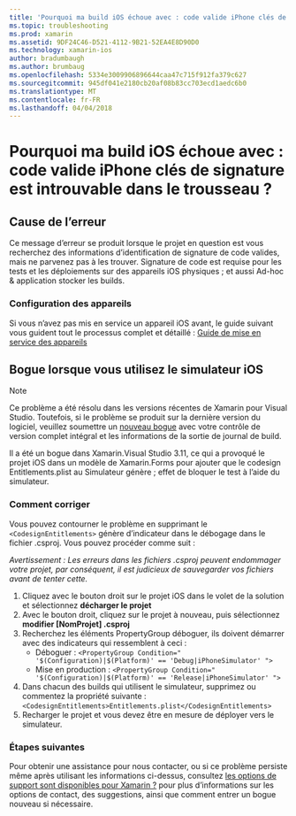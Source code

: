 ```yaml
---
title: 'Pourquoi ma build iOS échoue avec : code valide iPhone clés de signature est introuvable dans le trousseau ?'
ms.topic: troubleshooting
ms.prod: xamarin
ms.assetid: 9DF24C46-D521-4112-9B21-52EA4E8D90D0
ms.technology: xamarin-ios
author: bradumbaugh
ms.author: brumbaug
ms.openlocfilehash: 5334e3009906896644caa47c715f912fa379c627
ms.sourcegitcommit: 945df041e2180cb20af08b83cc703ecd1aedc6b0
ms.translationtype: MT
ms.contentlocale: fr-FR
ms.lasthandoff: 04/04/2018
---
```

# <a name="why-does-my-ios-build-fail-with-no-valid-iphone-code-signing-keys-found-in-keychain"></a>Pourquoi ma build iOS échoue avec : code valide iPhone clés de signature est introuvable dans le trousseau ?

## <a name="cause-of-the-error"></a>Cause de l’erreur
Ce message d’erreur se produit lorsque le projet en question est vous recherchez des informations d’identification de signature de code valides, mais ne parvenez pas à les trouver. Signature de code est requise pour les tests et les déploiements sur des appareils iOS physiques ; et aussi Ad-hoc & application stocker les builds. 


### <a name="provisioning-devices"></a>Configuration des appareils
Si vous n’avez pas mis en service un appareil iOS avant, le guide suivant vous guident tout le processus complet et détaillé : [Guide de mise en service des appareils](~/ios/get-started/installation/device-provisioning/index.md)


## <a name="bug-when-using-ios-simulator"></a>Bogue lorsque vous utilisez le simulateur iOS

> [!NOTE]
> Ce problème a été résolu dans les versions récentes de Xamarin pour Visual Studio. Toutefois, si le problème se produit sur la dernière version du logiciel, veuillez soumettre un [nouveau bogue](~/cross-platform/troubleshooting/questions/howto-file-bug.md) avec votre contrôle de version complet intégral et les informations de la sortie de journal de build.


Il a été un bogue dans Xamarin.Visual Studio 3.11, ce qui a provoqué le projet iOS dans un modèle de Xamarin.Forms pour ajouter que le codesign Entitlements.plist au Simulateur génère ; effet de bloquer le test à l’aide du simulateur.

### <a name="how-to-fix"></a>Comment corriger
Vous pouvez contourner le problème en supprimant le `<CodesignEntitlements>` génère d’indicateur dans le débogage dans le fichier .csproj. Vous pouvez procéder comme suit :

*Avertissement : Les erreurs dans les fichiers .csproj peuvent endommager votre projet, par conséquent, il est judicieux de sauvegarder vos fichiers avant de tenter cette.*

1. Cliquez avec le bouton droit sur le projet iOS dans le volet de la solution et sélectionnez **décharger le projet**
2. Avec le bouton droit, cliquez sur le projet à nouveau, puis sélectionnez **modifier [NomProjet] .csproj**
3. Recherchez les éléments PropertyGroup déboguer, ils doivent démarrer avec des indicateurs qui ressemblent à ceci :
   - Déboguer : `<PropertyGroup Condition=" '$(Configuration)|$(Platform)' == 'Debug|iPhoneSimulator' ">`
   - Mise en production : `<PropertyGroup Condition=" '$(Configuration)|$(Platform)' == 'Release|iPhoneSimulator' ">`
4. Dans chacun des builds qui utilisent le simulateur, supprimez ou commentez la propriété suivante : `<CodesignEntitlements>Entitlements.plist</CodesignEntitlements>`
5. Recharger le projet et vous devez être en mesure de déployer vers le simulateur.

### <a name="next-steps"></a>Étapes suivantes
Pour obtenir une assistance pour nous contacter, ou si ce problème persiste même après utilisant les informations ci-dessus, consultez [les options de support sont disponibles pour Xamarin ?](~/cross-platform/troubleshooting/support-options.md) pour plus d’informations sur les options de contact, des suggestions, ainsi que comment entrer un bogue nouveau si nécessaire. 
